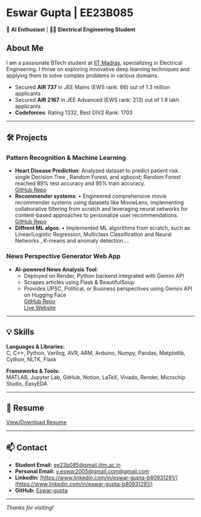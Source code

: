 # Eswar Gupta | EE23B085

🤖 **AI Enthusiast** | 🧑‍🔬 **Electrical Engineering Student** 

## About Me
I am a passionate BTech student at [IIT Madras](https://www.iitm.ac.in/), specializing in Electrical Engineering. I thrive on exploring innovative deep learning techniques and applying them to solve complex problems in various domains.

- Secured **AIR 737** in JEE Mains (EWS rank: 66) out of 1.3 million applicants
- Secured **AIR 2167** in JEE Advanced (EWS rank: 213) out of 1.9 lakh applicants
- **Codeforces**: Rating 1332, Best DIV2 Rank: 1703

---

## 🛠️ Projects

### Pattern Recognition & Machine Learning
  
- **Heart Disease Prediction**: Analyzed dataset to predict patient risk. single Decision Tree , Random Forest, and xgboost; Random Forest reached 89% test accuracy and 95% train accuracy.  
  [GitHub Repo](https://github.com/Eswar-gupta/Heart_diseases_dataset_ML_project)
- **Recommender systems**: •	Engineered comprehensive movie recommender systems using datasets like MovieLens, implementing collaborative filtering from scratch and leveraging neural networks for content-based approaches to personalize user recommendations.  
  [GitHub Repo](https://github.com/Eswar-gupta/Recommender-systems-ML-project)
- **Diffrent ML algos**: • Implemented ML algorithms from scratch, such as Linear/Logistic Regression, Multiclass Classification and Neural Networks , K-means and anomaly detection....  
 

### News Perspective Generator Web App

- **AI-powered News Analysis Tool**:  
  - Deployed on Render, Python backend integrated with Gemini API  
  - Scrapes articles using Flask & BeautifulSoup  
  - Provides UPSC, Political, or Business perspectives using Gemini API on Hugging Face  
  [GitHub Repo](https://github.com/Eswar-gupta/News-Perspective-Generator)  
  [Live Website](https://news-perspective-generator.onrender.com)  

---

## 💡 Skills

**Languages & Libraries:**  
C, C++, Python, Verilog, AVR, ARM, Arduino, Numpy, Pandas, Matplotlib, Cython, NLTK, Flask

**Frameworks & Tools:**  
MATLAB, Jupyter Lab, GitHub, Notion, LaTeX, Vivado, Render, Microchip Studio, EasyEDA

---

## 📄 Resume

[View/Download Resume](https://drive.google.com/file/d/1Kq8zb_h_CMvQjbtRb3aywMMW9luq0H0D/view?usp=drive_link) <!-- Replace # with actual resume link or embed if available -->

---

## 📫 Contact
- **Student Email:** [ee23b085@smail.iitm.ac.in](mailto:v.eswar2005@gmail.com)
- **Personal Email:** [v.eswar2005@gmail.com@gmail.com](mailto:v.eswar2005@gmail.com)
- **LinkedIn:** [https://www.linkedin.com/in/eswar-gupta-b80931291/](https://www.linkedin.com/in/eswar-gupta-b80931291/)
- **GitHub:** [Eswar-gupta](https://github.com/Eswar-gupta)

---

_Thanks for visiting!_
